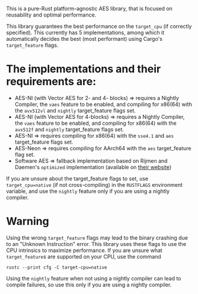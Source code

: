 This is a pure-Rust platform-agnostic AES library, that is focused on reusability and optimal performance.

This library guarantees the best performance on the `target_cpu` (if correctly specified). This currently has 5
implementations, among which it automatically decides the best (most performant) using Cargo's `target_feature` flags.

# The implementations and their requirements are:

- AES-NI (with Vector AES for 2- and 4- blocks) => requires a Nightly Compiler, the `vaes` feature to be enabled, and
  compiling for x86(64) with the `avx512vl` and `nightly` target_feature flags set.
- AES-NI (with Vector AES for 4-blocks)         => requires a Nightly Compiler, the `vaes` feature to be enabled, and
  compiling for x86(64) with the `avx512f` and `nightly` target_feature flags set.
- AES-NI => requires compiling for x86(64) with the `sse4.1` and `aes` target_feature flags set.
- AES-Neon => requires compiling for AArch64 with the `aes` target_feature flag set.
- Software AES => fallback implementation based on Rijmen and Daemen's `optimized` implementation (available
  on [their website](https://web.archive.org/web/20050828204927/http://www.iaik.tu-graz.ac.at/research/krypto/AES/old/%7Erijmen/rijndael/))

If you are unsure about the target_feature flags to set, use `target_cpu=native` (if not cross-compiling) in
the `RUSTFLAGS` environment variable, and use the `nightly` feature only if you are using a nightly compiler.

# Warning

Using the wrong `target_feature` flags may lead to the binary crashing due to an "Unknown Instruction" error. This
library uses these flags to use the CPU intrinsics to maximize performance. If you are unsure what `target_feature`s are
supported on your CPU, use the command

    rustc --print cfg -C target-cpu=native

Using the `nightly` feature when not using a nightly compiler can lead to compile failures, so use this only if you
are using a nightly compiler.
